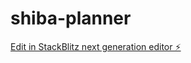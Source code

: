 # shiba-planner

[Edit in StackBlitz next generation editor ⚡️](https://stackblitz.com/~/github.com/iker592/shiba-planner)